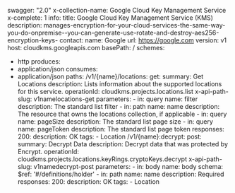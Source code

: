 swagger: "2.0"
x-collection-name: Google Cloud Key Management Service
x-complete: 1
info:
  title: Google Cloud Key Management Service (KMS)
  description: manages-encryption-for-your-cloud-services-the-same-way-you-do-onpremise--you-can-generate-use-rotate-and-destroy-aes256-encryption-keys-
  contact:
    name: Google
    url: https://google.com
  version: v1
host: cloudkms.googleapis.com
basePath: /
schemes:
- http
produces:
- application/json
consumes:
- application/json
paths:
  /v1/{name}/locations:
    get:
      summary: Get Locations
      description: Lists information about the supported locations for this service.
      operationId: cloudkms.projects.locations.list
      x-api-path-slug: v1namelocations-get
      parameters:
      - in: query
        name: filter
        description: The standard list filter
      - in: path
        name: name
        description: The resource that owns the locations collection, if applicable
      - in: query
        name: pageSize
        description: The standard list page size
      - in: query
        name: pageToken
        description: The standard list page token
      responses:
        200:
          description: OK
      tags:
      - Location
  /v1/{name}:decrypt:
    post:
      summary: Decrypt Data
      description: Decrypt data that was protected by Encrypt.
      operationId: cloudkms.projects.locations.keyRings.cryptoKeys.decrypt
      x-api-path-slug: v1namedecrypt-post
      parameters:
      - in: body
        name: body
        schema:
          $ref: '#/definitions/holder'
      - in: path
        name: name
        description: Required
      responses:
        200:
          description: OK
      tags:
      - Location